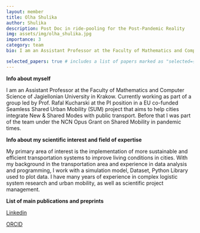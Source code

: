 ```yaml
---
layout: member
title: Olha Shulika
author: Shulika
description: Post Doc in ride-pooling for the Post-Pandemic Reality
img: assets/img/olha_shulika.jpg
importance: 3
category: team
bio: I am an Assistant Professor at the Faculty of Mathematics and Computer Science of Jagiellonian University in Krakow. Currently working as part of a group led by Prof. Rafal Kucharski at the PI position in a EU co-funded Seamless Shared Urban Mobility (SUM) project that aims to help cities integrate New & Shared Modes with public transport

selected_papers: true # includes a list of papers marked as "selected={true}"
---
```


**Info about myself** 

I am an Assistant Professor at the Faculty of Mathematics and Computer Science of Jagiellonian University in Krakow. Currently working as part of a group led by Prof. Rafal Kucharski at the PI position in a EU co-funded Seamless Shared Urban Mobility (SUM) project that aims to help cities integrate New & Shared Modes with public transport. Before that I was part of the team under the NCN Opus Grant on Shared Mobility in pandemic times.  

**Info about my scientific interest and field of expertise**

My primary area of interest is the implementation of more sustainable and efficient transportation systems to improve living conditions in cities. With my background in the transportation area and experience in data analysis and programming, I work with a simulation model, Dataset, Python Library used to plot data. I have many years of experience in complex logistic system research and urban mobility, as well as scientific project management.  

**List of main publications and preprints**


[Linkedin](www.linkedin.com/in/olha-shulika)

[ORCID](https://orcid.org/0000-0002-1912-1115) 

